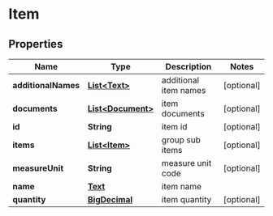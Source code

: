 
# Item

## Properties
Name | Type | Description | Notes
------------ | ------------- | ------------- | -------------
**additionalNames** | [**List&lt;Text&gt;**](Text.md) | additional item names |  [optional]
**documents** | [**List&lt;Document&gt;**](Document.md) | item documents |  [optional]
**id** | **String** | item id |  [optional]
**items** | [**List&lt;Item&gt;**](Item.md) | group sub items |  [optional]
**measureUnit** | **String** | measure unit code |  [optional]
**name** | [**Text**](Text.md) | item name | 
**quantity** | [**BigDecimal**](BigDecimal.md) | item quantity |  [optional]



